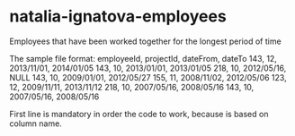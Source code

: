 # natalia-ignatova-employees
Employees that have been worked together for the longest period of time

The sample file format: 
employeeId, projectId, dateFrom, dateTo
143, 12, 2013/11/01, 2014/01/05
143, 10, 2013/01/01, 2013/01/05
218, 10, 2012/05/16, NULL
143, 10, 2009/01/01, 2012/05/27
155, 11, 2008/11/02, 2012/05/06
123, 12, 2009/11/11, 2013/11/12
218, 10, 2007/05/16, 2008/05/16
143, 10, 2007/05/16, 2008/05/16

First line is mandatory in order the code to work, because is based on column name.
